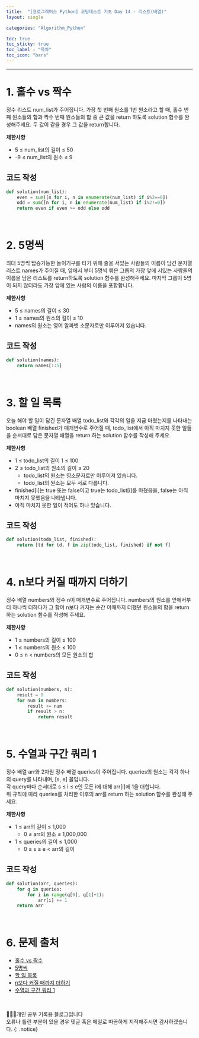 ```yaml
---
title:  "[프로그래머스 Python] 코딩테스트 기초 Day 14 - 리스트(배열)"
layout: single

categories: "Algorithm_Python"

toc: true
toc_sticky: true
toc_label : "목차"
toc_icon: "bars"
---
```


***

# 1. 홀수 vs 짝수
정수 리스트 num_list가 주어집니다. 가장 첫 번째 원소를 1번 원소라고 할 때, 홀수 번째 원소들의 합과 짝수 번째 원소들의 합 중 큰 값을 return 하도록 solution 함수를 완성해주세요. 두 값이 같을 경우 그 값을 return합니다.

**제한사항**
- 5 ≤ num_list의 길이 ≤ 50
- -9 ≤ num_list의 원소 ≤ 9

## 코드 작성
```python
def solution(num_list):
    even = sum([n for i, n in enumerate(num_list) if i%2==0])
    odd = sum([n for i, n in enumerate(num_list) if i%2!=0])
    return even if even >= odd else odd
```

<br>

# 2. 5명씩
최대 5명씩 탑승가능한 놀이기구를 타기 위해 줄을 서있는 사람들의 이름이 담긴 문자열 리스트 names가 주어질 때, 앞에서 부터 5명씩 묶은 그룹의 가장 앞에 서있는 사람들의 이름을 담은 리스트를 return하도록 solution 함수를 완성해주세요. 마지막 그룹이 5명이 되지 않더라도 가장 앞에 있는 사람의 이름을 포함합니다.

**제한사항**
- 5 ≤ names의 길이 ≤ 30
- 1 ≤ names의 원소의 길이 ≤ 10
- names의 원소는 영어 알파벳 소문자로만 이루어져 있습니다.

## 코드 작성
```python
def solution(names):
    return names[::5]
```

<br>

# 3. 할 일 목록
오늘 해야 할 일이 담긴 문자열 배열 todo_list와 각각의 일을 지금 마쳤는지를 나타내는 boolean 배열 finished가 매개변수로 주어질 때, todo_list에서 아직 마치지 못한 일들을 순서대로 담은 문자열 배열을 return 하는 solution 함수를 작성해 주세요.

**제한사항**
- 1 ≤ todo_list의 길이 1 ≤ 100
- 2 ≤ todo_list의 원소의 길이 ≤ 20
  - todo_list의 원소는 영소문자로만 이루어져 있습니다.
  - todo_list의 원소는 모두 서로 다릅니다.
- finished[i]는 true 또는 false이고 true는 todo_list[i]를 마쳤음을, false는 아직 마치지 못했음을 나타냅니다.
- 아직 마치지 못한 일이 적어도 하나 있습니다.


## 코드 작성
```python
def solution(todo_list, finished):
    return [td for td, f in zip(todo_list, finished) if not f]
```

<br>

# 4. n보다 커질 때까지 더하기
정수 배열 numbers와 정수 n이 매개변수로 주어집니다. numbers의 원소를 앞에서부터 하나씩 더하다가 그 합이 n보다 커지는 순간 이때까지 더했던 원소들의 합을 return 하는 solution 함수를 작성해 주세요.

**제한사항**
- 1 ≤ numbers의 길이 ≤ 100
- 1 ≤ numbers의 원소 ≤ 100
- 0 ≤ n < numbers의 모든 원소의 합

## 코드 작성
```python
def solution(numbers, n):
    result = 0
    for num in numbers:
        result += num
        if result > n:    
            return result
```

<br>

# 5. 수열과 구간 쿼리 1
정수 배열 arr와 2차원 정수 배열 queries이 주어집니다. queries의 원소는 각각 하나의 query를 나타내며, [s, e] 꼴입니다.<br>
각 query마다 순서대로 s ≤ i ≤ e인 모든 i에 대해 arr[i]에 1을 더합니다.<br>
위 규칙에 따라 queries를 처리한 이후의 arr를 return 하는 solution 함수를 완성해 주세요.

**제한사항**
- 1 ≤ arr의 길이 ≤ 1,000
  - 0 ≤ arr의 원소 ≤ 1,000,000
- 1 ≤ queries의 길이 ≤ 1,000
  - 0 ≤ s ≤ e < arr의 길이

## 코드 작성
```python
def solution(arr, queries):
    for q in queries:
        for i in range(q[0], q[1]+1):
            arr[i] += 1
    return arr
```

<br>

# 6. 문제 출처
- [홀수 vs 짝수](https://school.programmers.co.kr/learn/courses/30/lessons/181887)
- [5명씩](https://school.programmers.co.kr/learn/courses/30/lessons/181886)
- [할 일 목록](https://school.programmers.co.kr/learn/courses/30/lessons/181885)
- [n보다 커질 때까지 더하기](https://school.programmers.co.kr/learn/courses/30/lessons/181884)
- [수열과 구간 쿼리 1](https://school.programmers.co.kr/learn/courses/30/lessons/181883)

<br>

👩🏻‍💻개인 공부 기록용 블로그입니다
<br>오류나 틀린 부분이 있을 경우 댓글 혹은 메일로 따끔하게 지적해주시면 감사하겠습니다.
{: .notice}